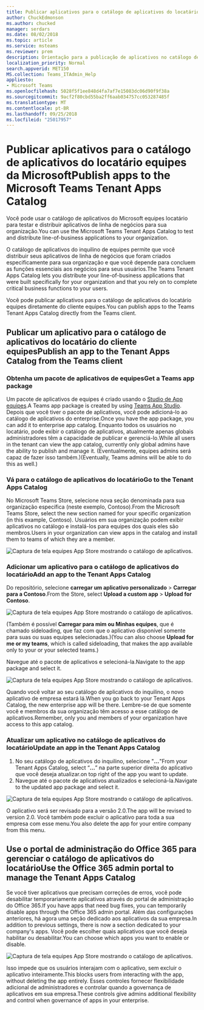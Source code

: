 ```yaml
---
title: Publicar aplicativos para o catálogo de aplicativos do locatário equipes da Microsoft
author: ChuckEdmonson
ms.author: chucked
manager: serdars
ms.date: 08/02/2018
ms.topic: article
ms.service: msteams
ms.reviewer: prem
description: Orientação para a publicação de aplicativos no catálogo de aplicativos do Microsoft equipes inquilino.
localization_priority: Normal
search.appverid: MET150
MS.collection: Teams_ITAdmin_Help
appliesto:
- Microsoft Teams
ms.openlocfilehash: 5028f5f1ee848d4fa7af7e15083dc06d90f9f38a
ms.sourcegitcommit: 9acf2f80cbd55ba2ff6aab034757cc053287485f
ms.translationtype: MT
ms.contentlocale: pt-BR
ms.lasthandoff: 09/25/2018
ms.locfileid: "25017957"
---
```

<a name="publish-apps-to-the-microsoft-teams-tenant-apps-catalog"></a><span data-ttu-id="22354-103">Publicar aplicativos para o catálogo de aplicativos do locatário equipes da Microsoft</span><span class="sxs-lookup"><span data-stu-id="22354-103">Publish apps to the Microsoft Teams Tenant Apps Catalog</span></span>
=======================================================

<span data-ttu-id="22354-104">Você pode usar o catálogo de aplicativos do Microsoft equipes locatário para testar e distribuir aplicativos de linha de negócios para sua organização.</span><span class="sxs-lookup"><span data-stu-id="22354-104">You can use the Microsoft Teams Tenant Apps Catalog to test and distribute line-of-business applications to your organization.</span></span> 

<span data-ttu-id="22354-105">O catálogo de aplicativos do inquilino de equipes permite que você distribuir seus aplicativos de linha de negócios que foram criados especificamente para sua organização e que você depende para concluem as funções essenciais aos negócios para seus usuários.</span><span class="sxs-lookup"><span data-stu-id="22354-105">The Teams Tenant Apps Catalog lets you distribute your line-of-business applications that were built specifically for your organization and that you rely on to complete critical business functions to your users.</span></span> 
 
<span data-ttu-id="22354-106">Você pode publicar aplicativos para o catálogo de aplicativos do locatário equipes diretamente do cliente equipes.</span><span class="sxs-lookup"><span data-stu-id="22354-106">You can publish apps to the Teams Tenant Apps Catalog directly from the Teams client.</span></span>

## <a name="publish-an-app-to-the-tenant-apps-catalog-from-the-teams-client"></a><span data-ttu-id="22354-107">Publicar um aplicativo para o catálogo de aplicativos do locatário do cliente equipes</span><span class="sxs-lookup"><span data-stu-id="22354-107">Publish an app to the Tenant Apps Catalog from the Teams client</span></span>

### <a name="get-a-teams-app-package"></a><span data-ttu-id="22354-108">Obtenha um pacote de aplicativos de equipes</span><span class="sxs-lookup"><span data-stu-id="22354-108">Get a Teams app package</span></span>

<span data-ttu-id="22354-109">Um pacote de aplicativos de equipes é criado usando o [Studio de App equipes](https://docs.microsoft.com/microsoftteams/platform/get-started/get-started-app-studio).</span><span class="sxs-lookup"><span data-stu-id="22354-109">A Teams app package is created by using [Teams App Studio](https://docs.microsoft.com/microsoftteams/platform/get-started/get-started-app-studio).</span></span> <span data-ttu-id="22354-110">Depois que você tiver o pacote de aplicativos, você pode adicioná-lo ao catálogo de aplicativos do enterprise.</span><span class="sxs-lookup"><span data-stu-id="22354-110">Once you have the app package, you can add it to enterprise app catalog.</span></span> <span data-ttu-id="22354-111">Enquanto todos os usuários no locatário, pode exibir o catálogo de aplicativos, atualmente apenas globais administradores têm a capacidade de publicar e gerenciá-lo.</span><span class="sxs-lookup"><span data-stu-id="22354-111">While all users in the tenant can view the app catalog, currently only global admins have the ability to publish and manage it.</span></span> <span data-ttu-id="22354-112">(Eventualmente, equipes admins será capaz de fazer isso também.)</span><span class="sxs-lookup"><span data-stu-id="22354-112">(Eventually, Teams admins will be able to do this as well.)</span></span>

### <a name="go-to-the-tenant-apps-catalog"></a><span data-ttu-id="22354-113">Vá para o catálogo de aplicativos do locatário</span><span class="sxs-lookup"><span data-stu-id="22354-113">Go to the Tenant Apps Catalog</span></span>

<span data-ttu-id="22354-114">No Microsoft Teams Store, selecione nova seção denominada para sua organização específica (neste exemplo, Contoso).</span><span class="sxs-lookup"><span data-stu-id="22354-114">From the Microsoft Teams Store, select the new section named for your specific organization (in this example, Contoso).</span></span> <span data-ttu-id="22354-115">Usuários em sua organização podem exibir aplicativos no catálogo e instalá-los para equipes dos quais eles são membros.</span><span class="sxs-lookup"><span data-stu-id="22354-115">Users in your organization can view apps in the catalog and install them to teams of which they are a member.</span></span> 

![Captura de tela equipes App Store mostrando o catálogo de aplicativos.](media/private-app-store-teams-image01.png)

### <a name="add-an-app-to-the-tenant-apps-catalog"></a><span data-ttu-id="22354-117">Adicionar um aplicativo para o catálogo de aplicativos do locatário</span><span class="sxs-lookup"><span data-stu-id="22354-117">Add an app to the Tenant Apps Catalog</span></span>

<span data-ttu-id="22354-118">Do repositório, selecione **carregar um aplicativo personalizado** > **Carregar para a Contoso**.</span><span class="sxs-lookup"><span data-stu-id="22354-118">From the Store, select **Upload a custom app** > **Upload for Contoso**.</span></span>

![Captura de tela equipes App Store mostrando o catálogo de aplicativos.](media/private-app-store-teams-image02.png)

<span data-ttu-id="22354-120">(Também é possível **Carregar para mim ou Minhas equipes**, que é chamado sideloading, que faz com que o aplicativo disponível somente para suas ou suas equipes selecionadas.)</span><span class="sxs-lookup"><span data-stu-id="22354-120">(You can also choose **Upload for me or my teams**, which is called sideloading, that makes the app available only to your or your selected teams.)</span></span> 

<span data-ttu-id="22354-121">Navegue até o pacote de aplicativos e selecioná-la.</span><span class="sxs-lookup"><span data-stu-id="22354-121">Navigate to the app package and select it.</span></span>

![Captura de tela equipes App Store mostrando o catálogo de aplicativos.](media/private-app-store-teams-image03.png)

<span data-ttu-id="22354-123">Quando você voltar ao seu catálogo de aplicativos do inquilino, o novo aplicativo de empresa estará lá.</span><span class="sxs-lookup"><span data-stu-id="22354-123">When you go back to your Tenant Apps Catalog, the new enterprise app will be there.</span></span> <span data-ttu-id="22354-124">Lembre-se de que somente você e membros da sua organização têm acesso a esse catálogo de aplicativos.</span><span class="sxs-lookup"><span data-stu-id="22354-124">Remember, only you and members of your organization have access to this app catalog.</span></span>

### <a name="update-an-app-in-the-tenant-apps-catalog"></a><span data-ttu-id="22354-125">Atualizar um aplicativo no catálogo de aplicativos do locatário</span><span class="sxs-lookup"><span data-stu-id="22354-125">Update an app in the Tenant Apps Catalog</span></span>

1. <span data-ttu-id="22354-126">No seu catálogo de aplicativos do inquilino, selecione "**…**"</span><span class="sxs-lookup"><span data-stu-id="22354-126">From your Tenant Apps Catalog, select “**…**”</span></span> <span data-ttu-id="22354-127">na parte superior direita do aplicativo que você deseja atualizar.</span><span class="sxs-lookup"><span data-stu-id="22354-127">on top right of the app you want to update.</span></span>
2. <span data-ttu-id="22354-128">Navegue até o pacote de aplicativos atualizados e selecioná-la.</span><span class="sxs-lookup"><span data-stu-id="22354-128">Navigate to the updated app package and select it.</span></span>

![Captura de tela equipes App Store mostrando o catálogo de aplicativos.](media/private-app-store-teams-image04.png)

<span data-ttu-id="22354-130">O aplicativo será ser revisado para a versão 2.0.</span><span class="sxs-lookup"><span data-stu-id="22354-130">The app will be revised to version 2.0.</span></span> <span data-ttu-id="22354-131">Você também pode excluir o aplicativo para toda a sua empresa com esse menu.</span><span class="sxs-lookup"><span data-stu-id="22354-131">You also delete the app for your entire company from this menu.</span></span>

## <a name="use-the-office-365-admin-portal-to-manage-the-tenant-apps-catalog"></a><span data-ttu-id="22354-132">Use o portal de administração do Office 365 para gerenciar o catálogo de aplicativos do locatário</span><span class="sxs-lookup"><span data-stu-id="22354-132">Use the Office 365 admin portal to manage the Tenant Apps Catalog</span></span>

<span data-ttu-id="22354-133">Se você tiver aplicativos que precisam correções de erros, você pode desabilitar temporariamente aplicativos através do portal de administração do Office 365.</span><span class="sxs-lookup"><span data-stu-id="22354-133">If you have apps that need bug fixes, you can temporarily disable apps through the Office 365 admin portal.</span></span> <span data-ttu-id="22354-134">Além das configurações anteriores, há agora uma seção dedicado aos aplicativos da sua empresa.</span><span class="sxs-lookup"><span data-stu-id="22354-134">In addition to previous settings, there is now a section dedicated to your company's apps.</span></span> <span data-ttu-id="22354-135">Você pode escolher quais aplicativos que você deseja habilitar ou desabilitar.</span><span class="sxs-lookup"><span data-stu-id="22354-135">You can choose which apps you want to enable or disable.</span></span>

![Captura de tela equipes App Store mostrando o catálogo de aplicativos.](media/private-app-store-teams-image05.png)

<span data-ttu-id="22354-137">Isso impede que os usuários interajam com o aplicativo, sem excluir o aplicativo inteiramente.</span><span class="sxs-lookup"><span data-stu-id="22354-137">This blocks users from interacting with the app, without deleting the app entirely.</span></span> <span data-ttu-id="22354-138">Esses controles fornecer flexibilidade adicional de administradores e controlar quando a governança de aplicativos em sua empresa.</span><span class="sxs-lookup"><span data-stu-id="22354-138">These controls give admins additional flexibility and control when governance of apps in your enterprise.</span></span> 


